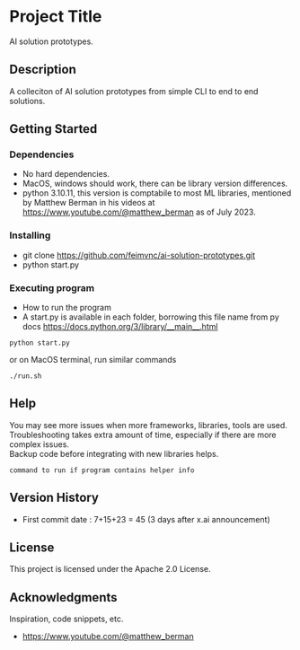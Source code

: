 # Project Title    
    
AI solution prototypes.     
    
## Description    
    
A colleciton of AI solution prototypes from simple CLI to end to end solutions.    
    
## Getting Started    
    
### Dependencies    
    
* No hard dependencies.    
* MacOS, windows should work, there can be library version differences.    
* python 3.10.11, this version is comptabile to most ML libraries, mentioned by Matthew Berman in his videos at https://www.youtube.com/@matthew_berman as of July 2023.    
    
    
### Installing    
    
* git clone https://github.com/feimvnc/ai-solution-prototypes.git    
* python start.py    
    
### Executing program    
    
* How to run the program    
* A start.py is available in each folder, borrowing this file name from py docs https://docs.python.org/3/library/__main__.html    
```    
python start.py    
```    
    
or on MacOS terminal, run similar commands    
```    
./run.sh    
```    
    
## Help    
    
You may see more issues when more frameworks, libraries, tools are used.    
Troubleshooting takes extra amount of time, especially if there are more complex issues.    
Backup code before integrating with new libraries helps.     
```    
command to run if program contains helper info    
```    
    
## Version History    
    
* First commit date : 7+15+23 = 45 (3 days after x.ai announcement)    
    
## License    
    
This project is licensed under the Apache 2.0 License.    
    
## Acknowledgments    
    
Inspiration, code snippets, etc.    
* https://www.youtube.com/@matthew_berman    
